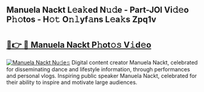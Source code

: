 ## Manuela Nackt L𝚎a𝚔ed N𝚞𝚍e - Part-JOl Vi𝚍𝚎o P𝚑𝚘tos - H𝚘𝚝 O𝚗𝚕yf𝚊ns L𝚎a𝚔s Zpq1v

# <h2><a href="http://kf7xx6.oniu.top/?m=Manuela+Nackt">🔗👉 🔴 Manuela Nackt P𝚑ot𝚘𝚜 V𝚒d𝚎o</a></h2>

[![Manuela Nackt Nu𝚍e𝚜](https://i.imgur.com/0qMVB7G.gif)](http://kf7xx6.oniu.top/?m=Manuela+Nackt)
Digital content creator Manuela Nackt, celebrated for disseminating dance and lifestyle information, through performances and personal vlogs. Inspiring public speaker Manuela Nackt, celebrated for their ability to inspire and motivate large audiences.  
